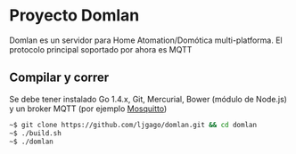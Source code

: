 Proyecto Domlan
===============

Domlan es un servidor para Home Atomation/Domótica multi-platforma.
El protocolo principal soportado por ahora es MQTT

## Compilar y correr

Se debe tener instalado Go 1.4.x, Git, Mercurial, Bower (módulo de Node.js) y un broker MQTT (por ejemplo [Mosquitto](http://mosquitto.org/))

```bash
~$ git clone https://github.com/ljgago/domlan.git && cd domlan
~$ ./build.sh
~$ ./domlan
```

